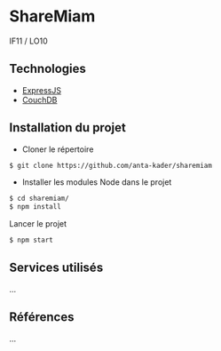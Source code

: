 # ShareMiam

IF11 / LO10

## Technologies 

- [ExpressJS](http://expressjs.com/)
- [CouchDB](http://couchdb.apache.org/)

## Installation du projet

- Cloner le répertoire
```sh
$ git clone https://github.com/anta-kader/sharemiam
```

- Installer les modules Node dans le projet
```sh
$ cd sharemiam/
$ npm install
```

Lancer le projet 
```sh
$ npm start
```

## Services utilisés

...

## Références

...
